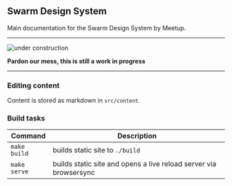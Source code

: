 Swarm Design System
--------------------
Main documentation for the Swarm Design System by Meetup.

--- 
![under construction](http://rs1187.pbsrc.com/albums/z398/djcubstud/CUBSTUD%20GIFS/Underconstruction-Worker-3.gif~c200)

**Pardon our mess, this is still a work in progress**

---

### Editing content
Content is stored as markdown in `src/content`.


### Build tasks

| Command            | Description                       |
| ------------------ | --------------------------------- |
| `make build`       | builds static site to `./build`   |
| `make serve`       | builds static site and opens a live reload server via browsersync
